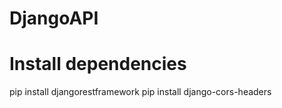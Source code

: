 # DjangoAPI

<!-- start:code block -->
# Install dependencies
pip install djangorestframework
pip install django-cors-headers
<!-- end:code block -->
